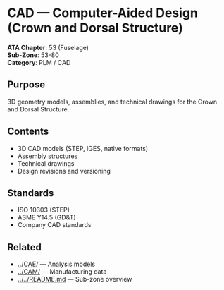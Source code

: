 # CAD — Computer-Aided Design (Crown and Dorsal Structure)

**ATA Chapter**: 53 (Fuselage)  
**Sub-Zone**: 53-80  
**Category**: PLM / CAD

## Purpose

3D geometry models, assemblies, and technical drawings for the Crown and Dorsal Structure.

## Contents

- 3D CAD models (STEP, IGES, native formats)
- Assembly structures
- Technical drawings
- Design revisions and versioning

## Standards

- ISO 10303 (STEP)
- ASME Y14.5 (GD&T)
- Company CAD standards

## Related

- [../CAE/](../CAE/) — Analysis models
- [../CAM/](../CAM/) — Manufacturing data
- [../../README.md](../../README.md) — Sub-zone overview
